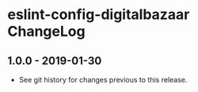 # eslint-config-digitalbazaar ChangeLog

## 1.0.0 - 2019-01-30

- See git history for changes previous to this release.
